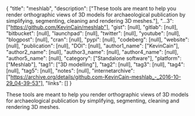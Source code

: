{
  "title": "meshlab",
  "description": ["These tools are meant to help you render orthographic views of 3D models for archaeological publication by simplifying, segmenting, cleaning and rendering 3D meshes."],
  "...3": ["https://github.com/KevinCain/meshlab"],
  "gist": [null],
  "gitlab": [null],
  "bitbucket": [null],
  "launchpad": [null],
  "twitter": [null],
  "youtube": [null],
  "blogpost": [null],
  "cran": [null],
  "pypi": [null],
  "codeberg": [null],
  "website": [null],
  "publication": [null],
  "DOI": [null],
  "author1_name": ["KevinCain"],
  "author2_name": [null],
  "author3_name": [null],
  "author4_name": [null],
  "author5_name": [null],
  "category": ["Standalone software"],
  "platform": ["Meshlab"],
  "tag1": ["3D modelling"],
  "tag2": [null],
  "tag3": [null],
  "tag4": [null],
  "tag5": [null],
  "notes": [null],
  "internetarchive": ["https://archive.org/details/github.com-KevinCain-meshlab_-_2016-10-29_04-39-53"],
  "links": []
}

<!-- Generated by csv2md.R – do not edit by hand -->

These tools are meant to help you render orthographic views of 3D models for archaeological publication by simplifying, segmenting, cleaning and rendering 3D meshes.